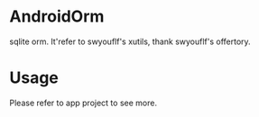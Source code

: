 # AndroidOrm
sqlite orm.
It'refer to swyouflf's xutils, thank swyouflf's offertory.

# Usage

Please refer to app project to see more.